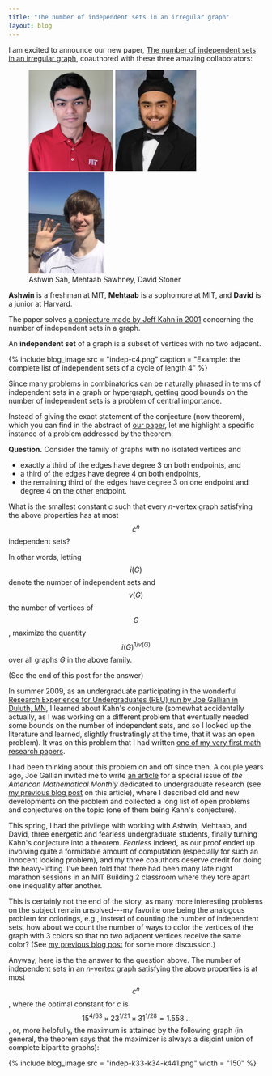 ```yaml
---
title: "The number of independent sets in an irregular graph"
layout: blog
---
```


I am excited to announce our new paper, [The number of independent sets in an irregular graph](https://arxiv.org/abs/1805.04021), coauthored with these three amazing collaborators:

<figure>
  <img src="/blog/images/ashwin-sah-2019.jpg" width = "167">
  
  <img src="/blog/images/mehtaab-sawhney-2019.jpg" width = "160">
  
  <img src="/blog/images/david-stoner-2019.png" width = "150">
  
  <figcaption>Ashwin Sah, Mehtaab Sawhney, David Stoner</figcaption>
</figure>

**Ashwin** is a freshman at MIT, **Mehtaab** is a sophomore at MIT, and **David** is a junior at Harvard.

The paper solves [a conjecture made by Jeff Kahn in 2001](https://doi.org/10.1017/S0963548301004631) concerning the number of independent sets in a graph.

An **independent set** of a graph is a subset of vertices with no two adjacent. 

{% include blog_image
    src = "indep-c4.png"
    caption = "Example: the complete list of independent sets of a cycle of length 4"
%}

Since many problems in combinatorics can be naturally phrased in terms of independent sets in a graph or hypergraph, getting good bounds on the number of independent sets is a problem of central importance.

Instead of giving the exact statement of the conjecture (now theorem), which you can find in the abstract of [our paper](https://arxiv.org/abs/1805.04021), let me highlight a specific instance of a problem addressed by the theorem:

**Question.** Consider the family of graphs with no isolated vertices and
- exactly a third of the edges have degree 3 on both endpoints, and
- a third of the edges have degree 4 on both endpoints,
- the remaining third of the edges have degree 3 on one endpoint and degree 4 on the other endpoint.
 
What is the smallest constant _c_ such that every _n_-vertex graph satisfying the above properties has at most $$c^n$$ independent sets?
 
In other words, letting $$i(G)$$ denote the number of independent sets and $$v(G)$$ the number of vertices of $$G$$, maximize the quantity $$i(G)^{1/v(G)}$$ over all graphs _G_ in the above family.

(See the end of this post for the answer)

In summer 2009, as an undergraduate participating in the wonderful [Research Experience for Undergraduates (REU) run by Joe Gallian in Duluth, MN](http://www.d.umn.edu/~jgallian/REU.html), I learned about Kahn's conjecture (somewhat accidentally actually, as I was working on a different problem that eventually needed some bounds on the number of independent sets, and so I looked up the literature and learned, slightly frustratingly at the time, that it was an open problem). It was on this problem that I had written [one of my very first math research papers](https://arxiv.org/abs/0909.3354).

I had been thinking about this problem on and off since then. A couple years ago, Joe Gallian invited me to write [an article](http://yufeizhao.com/research/extremal-regular-graphs.pdf) for a special issue of _the American Mathematical Monthly_ dedicated to undergraduate research (see [my previous blog post](https://yufeizhao.wordpress.com/2016/10/29/extremal-regular-graphs/) on this article), where I described old and new developments on the problem and collected a long list of open problems and conjectures on the topic (one of them being Kahn's conjecture).

This spring, I had the privilege with working with Ashwin, Mehtaab, and David, three energetic and fearless undergraduate students, finally turning Kahn's conjecture into a theorem. _Fearless_ indeed, as our proof ended up involving quite a formidable amount of computation (especially for such an innocent looking problem), and my three coauthors deserve credit for doing the heavy-lifting. I've been told that there had been many late night marathon sessions in an MIT Building 2 classroom where they tore apart one inequality after another.

This is certainly not the end of the story, as many more interesting problems on the subject remain unsolved---my favorite one being the analogous problem for colorings, e.g., instead of counting the number of independent sets, how about we count the number of ways to color the vertices of the graph with 3 colors so that no two adjacent vertices receive the same color? (See [my previous blog post](https://yufeizhao.wordpress.com/2016/10/29/extremal-regular-graphs/) for some more discussion.)

Anyway, here is the the answer to the question above. The number of independent sets in an _n_-vertex graph satisfying the above properties is at most $$c^n$$, where the optimal constant for _c_ is $$15^{4/63} \times  23^{1/21} \times 31^{1/28} = 1.558\dots$$, or, more helpfully, the maximum is attained by the following graph (in general, the theorem says that the maximizer is always a disjoint union of complete bipartite graphs):

{% include blog_image
    src = "indep-k33-k34-k441.png"
    width = "150"
%}